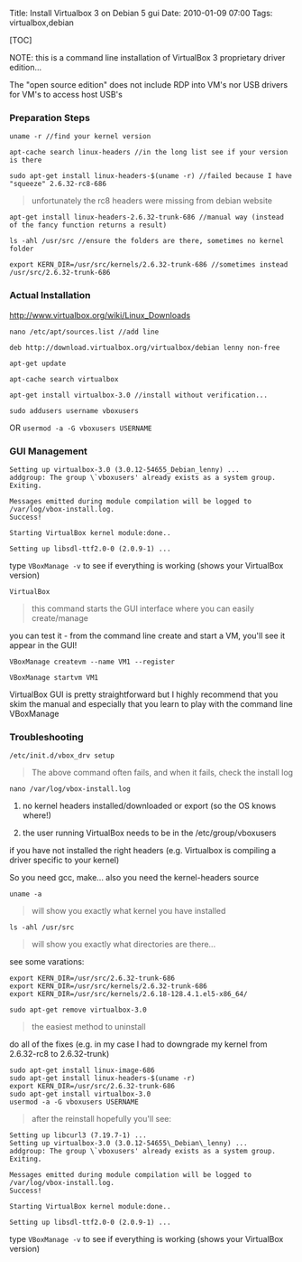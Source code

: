Title: Install Virtualbox 3 on Debian 5 gui
Date: 2010-01-09 07:00
Tags: virtualbox,debian

[TOC]

NOTE: this is a command line installation of VirtualBox 3 proprietary driver edition...

The "open source edition" does not include RDP into VM's nor USB drivers for VM's to access host USB's


### Preparation Steps

`uname -r //find your kernel version`

`apt-cache search linux-headers //in the long list see if your version is there`

`sudo apt-get install linux-headers-$(uname -r) //failed because I have "squeeze" 2.6.32-rc8-686`

> unfortunately the rc8 headers were missing from debian website

`apt-get install linux-headers-2.6.32-trunk-686 //manual way (instead of the fancy function returns a result)`

`ls -ahl /usr/src //ensure the folders are there, sometimes no kernel folder`

`export KERN_DIR=/usr/src/kernels/2.6.32-trunk-686 //sometimes instead /usr/src/2.6.32-trunk-686`


### Actual Installation

<http://www.virtualbox.org/wiki/Linux_Downloads>

`nano /etc/apt/sources.list //add line`

    deb http://download.virtualbox.org/virtualbox/debian lenny non-free

`apt-get update`

`apt-cache search virtualbox`

`apt-get install virtualbox-3.0 //install without verification...`

`sudo addusers username vboxusers`

OR `usermod -a -G vboxusers USERNAME`


### GUI Management

    Setting up virtualbox-3.0 (3.0.12-54655_Debian_lenny) ...
    addgroup: The group \`vboxusers' already exists as a system group.
    Exiting.
    
    Messages emitted during module compilation will be logged to /var/log/vbox-install.log.
    Success!
    
    Starting VirtualBox kernel module:done..

    Setting up libsdl-ttf2.0-0 (2.0.9-1) ...

type `VBoxManage -v` to see if everything is working (shows your VirtualBox version)

`VirtualBox`
> this command starts the GUI interface where you can easily create/manage

you can test it - from the command line create and start a VM, you'll see it appear in the GUI!

`VBoxManage createvm --name VM1 --register`

`VBoxManage startvm VM1`

VirtualBox GUI is pretty straightforward but I highly recommend that you
skim the manual and especially that you learn to play with the command line VBoxManage


### Troubleshooting

`/etc/init.d/vbox_drv setup`

> The above command often fails, and when it fails, check the install log

`nano /var/log/vbox-install.log`

1. no kernel headers installed/downloaded or export (so the OS knows where!)

2. the user running VirtualBox needs to be in the /etc/group/vboxusers

if you have not installed the right headers (e.g. Virtualbox is compiling a driver specific to your kernel)

So you need gcc, make... also you need the kernel-headers source

`uname -a`
> will show you exactly what kernel you have installed

`ls -ahl /usr/src`
>will show you exactly what directories are there... 

see some varations:

    export KERN_DIR=/usr/src/2.6.32-trunk-686
    export KERN_DIR=/usr/src/kernels/2.6.32-trunk-686
    export KERN_DIR=/usr/src/kernels/2.6.18-128.4.1.el5-x86_64/
    
`sudo apt-get remove virtualbox-3.0`
> the easiest method to uninstall

do all of the fixes (e.g. in my case I had to downgrade my kernel from 2.6.32-rc8 to 2.6.32-trunk)

    sudo apt-get install linux-image-686
    sudo apt-get install linux-headers-$(uname -r)
    export KERN_DIR=/usr/src/2.6.32-trunk-686
    sudo apt-get install virtualbox-3.0
    usermod -a -G vboxusers USERNAME
    
> after the reinstall hopefully you'll see:


    Setting up libcurl3 (7.19.7-1) ...
    Setting up virtualbox-3.0 (3.0.12-54655\_Debian\_lenny) ...
    addgroup: The group \`vboxusers' already exists as a system group.
    Exiting.
    
    Messages emitted during module compilation will be logged to /var/log/vbox-install.log.
    Success!
        
    Starting VirtualBox kernel module:done..
    
    Setting up libsdl-ttf2.0-0 (2.0.9-1) ...

type `VBoxManage -v` to see if everything is working (shows your VirtualBox version)

